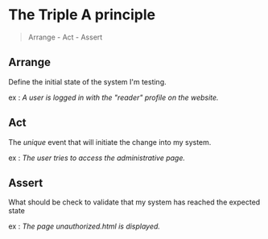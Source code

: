 # The Triple A principle

> Arrange - Act - Assert

## Arrange

Define the initial state of the system I'm testing.

ex : _A user is logged in with the "reader" profile on the website._

## Act

The _unique_ event that will initiate the change into my system.

ex : _The user tries to access the administrative page._

## Assert

What should be check to validate that my system has reached the expected state

ex : _The page unauthorized.html is displayed._
